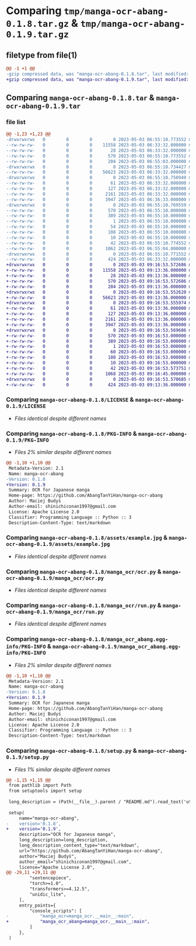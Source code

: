 # Comparing `tmp/manga-ocr-abang-0.1.8.tar.gz` & `tmp/manga-ocr-abang-0.1.9.tar.gz`

## filetype from file(1)

```diff
@@ -1 +1 @@
-gzip compressed data, was "manga-ocr-abang-0.1.8.tar", last modified: Wed May  3 06:55:10 2023, max compression
+gzip compressed data, was "manga-ocr-abang-0.1.9.tar", last modified: Wed May  3 09:16:53 2023, max compression
```

## Comparing `manga-ocr-abang-0.1.8.tar` & `manga-ocr-abang-0.1.9.tar`

### file list

```diff
@@ -1,23 +1,23 @@
-drwxrwxrwx   0        0        0        0 2023-05-03 06:55:10.773552 manga-ocr-abang-0.1.8/
--rw-rw-rw-   0        0        0    11558 2023-05-03 06:33:32.000000 manga-ocr-abang-0.1.8/LICENSE
--rw-rw-rw-   0        0        0       28 2023-05-03 06:33:32.000000 manga-ocr-abang-0.1.8/MANIFEST.in
--rw-rw-rw-   0        0        0      570 2023-05-03 06:55:10.773552 manga-ocr-abang-0.1.8/PKG-INFO
--rw-rw-rw-   0        0        0      204 2023-05-03 06:55:03.000000 manga-ocr-abang-0.1.8/README.md
-drwxrwxrwx   0        0        0        0 2023-05-03 06:55:10.734427 manga-ocr-abang-0.1.8/assets/
--rw-rw-rw-   0        0        0    56623 2023-05-03 06:33:32.000000 manga-ocr-abang-0.1.8/assets/example.jpg
-drwxrwxrwx   0        0        0        0 2023-05-03 06:55:10.750949 manga-ocr-abang-0.1.8/manga_ocr/
--rw-rw-rw-   0        0        0       61 2023-05-03 06:33:32.000000 manga-ocr-abang-0.1.8/manga_ocr/__init__.py
--rw-rw-rw-   0        0        0      127 2023-05-03 06:33:32.000000 manga-ocr-abang-0.1.8/manga_ocr/__main__.py
--rw-rw-rw-   0        0        0     2161 2023-05-03 06:33:32.000000 manga-ocr-abang-0.1.8/manga_ocr/ocr.py
--rw-rw-rw-   0        0        0     3947 2023-05-03 06:36:33.000000 manga-ocr-abang-0.1.8/manga_ocr/run.py
-drwxrwxrwx   0        0        0        0 2023-05-03 06:55:10.769559 manga-ocr-abang-0.1.8/manga_ocr_abang.egg-info/
--rw-rw-rw-   0        0        0      570 2023-05-03 06:55:10.000000 manga-ocr-abang-0.1.8/manga_ocr_abang.egg-info/PKG-INFO
--rw-rw-rw-   0        0        0      389 2023-05-03 06:55:10.000000 manga-ocr-abang-0.1.8/manga_ocr_abang.egg-info/SOURCES.txt
--rw-rw-rw-   0        0        0        1 2023-05-03 06:55:10.000000 manga-ocr-abang-0.1.8/manga_ocr_abang.egg-info/dependency_links.txt
--rw-rw-rw-   0        0        0       54 2023-05-03 06:55:10.000000 manga-ocr-abang-0.1.8/manga_ocr_abang.egg-info/entry_points.txt
--rw-rw-rw-   0        0        0      108 2023-05-03 06:55:10.000000 manga-ocr-abang-0.1.8/manga_ocr_abang.egg-info/requires.txt
--rw-rw-rw-   0        0        0       10 2023-05-03 06:55:10.000000 manga-ocr-abang-0.1.8/manga_ocr_abang.egg-info/top_level.txt
--rw-rw-rw-   0        0        0       42 2023-05-03 06:55:10.774552 manga-ocr-abang-0.1.8/setup.cfg
--rw-rw-rw-   0        0        0     1062 2023-05-03 06:55:04.000000 manga-ocr-abang-0.1.8/setup.py
-drwxrwxrwx   0        0        0        0 2023-05-03 06:55:10.771552 manga-ocr-abang-0.1.8/tests/
--rw-rw-rw-   0        0        0      424 2023-05-03 06:33:32.000000 manga-ocr-abang-0.1.8/tests/test_ocr.py
+drwxrwxrwx   0        0        0        0 2023-05-03 09:16:53.572686 manga-ocr-abang-0.1.9/
+-rw-rw-rw-   0        0        0    11558 2023-05-03 09:13:36.000000 manga-ocr-abang-0.1.9/LICENSE
+-rw-rw-rw-   0        0        0       28 2023-05-03 09:13:36.000000 manga-ocr-abang-0.1.9/MANIFEST.in
+-rw-rw-rw-   0        0        0      570 2023-05-03 09:16:53.572686 manga-ocr-abang-0.1.9/PKG-INFO
+-rw-rw-rw-   0        0        0      204 2023-05-03 09:13:36.000000 manga-ocr-abang-0.1.9/README.md
+drwxrwxrwx   0        0        0        0 2023-05-03 09:16:53.552620 manga-ocr-abang-0.1.9/assets/
+-rw-rw-rw-   0        0        0    56623 2023-05-03 09:13:36.000000 manga-ocr-abang-0.1.9/assets/example.jpg
+drwxrwxrwx   0        0        0        0 2023-05-03 09:16:53.555974 manga-ocr-abang-0.1.9/manga_ocr/
+-rw-rw-rw-   0        0        0       61 2023-05-03 09:13:36.000000 manga-ocr-abang-0.1.9/manga_ocr/__init__.py
+-rw-rw-rw-   0        0        0      127 2023-05-03 09:13:36.000000 manga-ocr-abang-0.1.9/manga_ocr/__main__.py
+-rw-rw-rw-   0        0        0     2161 2023-05-03 09:13:36.000000 manga-ocr-abang-0.1.9/manga_ocr/ocr.py
+-rw-rw-rw-   0        0        0     3947 2023-05-03 09:13:36.000000 manga-ocr-abang-0.1.9/manga_ocr/run.py
+drwxrwxrwx   0        0        0        0 2023-05-03 09:16:53.569686 manga-ocr-abang-0.1.9/manga_ocr_abang.egg-info/
+-rw-rw-rw-   0        0        0      570 2023-05-03 09:16:53.000000 manga-ocr-abang-0.1.9/manga_ocr_abang.egg-info/PKG-INFO
+-rw-rw-rw-   0        0        0      389 2023-05-03 09:16:53.000000 manga-ocr-abang-0.1.9/manga_ocr_abang.egg-info/SOURCES.txt
+-rw-rw-rw-   0        0        0        1 2023-05-03 09:16:53.000000 manga-ocr-abang-0.1.9/manga_ocr_abang.egg-info/dependency_links.txt
+-rw-rw-rw-   0        0        0       60 2023-05-03 09:16:53.000000 manga-ocr-abang-0.1.9/manga_ocr_abang.egg-info/entry_points.txt
+-rw-rw-rw-   0        0        0      108 2023-05-03 09:16:53.000000 manga-ocr-abang-0.1.9/manga_ocr_abang.egg-info/requires.txt
+-rw-rw-rw-   0        0        0       10 2023-05-03 09:16:53.000000 manga-ocr-abang-0.1.9/manga_ocr_abang.egg-info/top_level.txt
+-rw-rw-rw-   0        0        0       42 2023-05-03 09:16:53.573751 manga-ocr-abang-0.1.9/setup.cfg
+-rw-rw-rw-   0        0        0     1068 2023-05-03 09:16:45.000000 manga-ocr-abang-0.1.9/setup.py
+drwxrwxrwx   0        0        0        0 2023-05-03 09:16:53.570685 manga-ocr-abang-0.1.9/tests/
+-rw-rw-rw-   0        0        0      424 2023-05-03 09:13:36.000000 manga-ocr-abang-0.1.9/tests/test_ocr.py
```

### Comparing `manga-ocr-abang-0.1.8/LICENSE` & `manga-ocr-abang-0.1.9/LICENSE`

 * *Files identical despite different names*

### Comparing `manga-ocr-abang-0.1.8/PKG-INFO` & `manga-ocr-abang-0.1.9/PKG-INFO`

 * *Files 2% similar despite different names*

```diff
@@ -1,10 +1,10 @@
 Metadata-Version: 2.1
 Name: manga-ocr-abang
-Version: 0.1.8
+Version: 0.1.9
 Summary: OCR for Japanese manga
 Home-page: https://github.com/AbangTanYiHan/manga-ocr-abang
 Author: Maciej Budyś
 Author-email: shinichiconan1997@gmail.com
 License: Apache License 2.0
 Classifier: Programming Language :: Python :: 3
 Description-Content-Type: text/markdown
```

### Comparing `manga-ocr-abang-0.1.8/assets/example.jpg` & `manga-ocr-abang-0.1.9/assets/example.jpg`

 * *Files identical despite different names*

### Comparing `manga-ocr-abang-0.1.8/manga_ocr/ocr.py` & `manga-ocr-abang-0.1.9/manga_ocr/ocr.py`

 * *Files identical despite different names*

### Comparing `manga-ocr-abang-0.1.8/manga_ocr/run.py` & `manga-ocr-abang-0.1.9/manga_ocr/run.py`

 * *Files identical despite different names*

### Comparing `manga-ocr-abang-0.1.8/manga_ocr_abang.egg-info/PKG-INFO` & `manga-ocr-abang-0.1.9/manga_ocr_abang.egg-info/PKG-INFO`

 * *Files 2% similar despite different names*

```diff
@@ -1,10 +1,10 @@
 Metadata-Version: 2.1
 Name: manga-ocr-abang
-Version: 0.1.8
+Version: 0.1.9
 Summary: OCR for Japanese manga
 Home-page: https://github.com/AbangTanYiHan/manga-ocr-abang
 Author: Maciej Budyś
 Author-email: shinichiconan1997@gmail.com
 License: Apache License 2.0
 Classifier: Programming Language :: Python :: 3
 Description-Content-Type: text/markdown
```

### Comparing `manga-ocr-abang-0.1.8/setup.py` & `manga-ocr-abang-0.1.9/setup.py`

 * *Files 1% similar despite different names*

```diff
@@ -1,15 +1,15 @@
 from pathlib import Path
 from setuptools import setup
 
 long_description = (Path(__file__).parent / "README.md").read_text('utf-8').split('# Installation')[0]
 
 setup(
     name="manga-ocr-abang",
-    version='0.1.8',
+    version='0.1.9',
     description="OCR for Japanese manga",
     long_description=long_description,
     long_description_content_type="text/markdown",
     url="https://github.com/AbangTanYiHan/manga-ocr-abang",
     author="Maciej Budyś",
     author_email="shinichiconan1997@gmail.com",
     license="Apache License 2.0",
@@ -29,11 +29,11 @@
         "sentencepiece",
         "torch>=1.0",
         "transformers>=4.12.5",
         "unidic_lite",
     ],
     entry_points={
         "console_scripts": [
-            "manga_ocr=manga_ocr.__main__:main",
+            "manga_ocr_abang=manga_ocr.__main__:main",
         ]
     },
 )
```

